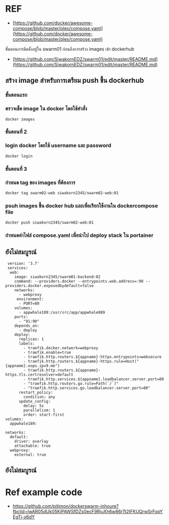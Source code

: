 # REF
- [https://github.com/docker/awesome-compose/blob/master/plex/compose.yaml](https://github.com/docker/awesome-compose/blob/master/plex/compose.yaml)

ขั้นตอนการติดตั้งอยู่ใน swarm01 ก่อนถึงการสร้าง images เข้า dockerhub

- [https://github.com/SiwakornEDZ/swarm01/edit/master/README.md](https://github.com/SiwakornEDZ/swarm01/edit/master/README.md)

## สร้าง image สำหรับการเตรียม push ขึ้น dockerhub

### ขั้นตอนแรก

### ตรวจเช็ค image ใน docker โดยใช้คำสั่ง

```
docker images
```

### ขั้นตอนที่ 2

### login docker โดยใช้  username และ password

```
docker login
```
### ขั้นตอนที่ 3 

### กำหนด tag ของ images ที่ต้องการ

```
docker tag swarm02-web siwakorn2345/swarm02-web:01
```
 
### psuh images ขึ้น docker hub และเพื่อเรียกใช้้งานใน dockercompose file

```
docker push siwakorn2345/swarm02-web:01
```

### กำหนดค่าไฟล์ compose.yaml เพื่อนำไป deploy stack ใน portainer
## ยังไม่สมบูรณ์

```
 version: '3.7'
 services:
  web:
    image: siwakorn2345/swarm01-backend:02
    command: --providers.docker --entrypoints.web.address=:90 --providers.docker.exposedbydefault=false
    networks:
      - webproxy
     environment:
      - PORT=80
    volumes:
      - appwhale189:/usr/src/app/appwhale889
    ports:
      - "91:90"
    depends_on:
      - deploy
    deploy:
      replicas: 1
      labels:
        - traefik.docker.network=webproxy
        - traefik.enable=true
        - traefik.http.routers.${appname}-https.entrypoints=websecure
        - traefik.http.routers.${appname}-https.rule=Host("{appname}.xops.ipv9.me")
        - traefik.http.routers.${appname}-https.tls.certresolver=default
        - traefik.http.services.${appname}.loadbalancer.server.port=80
        - "traefik.http.routers.go.rule=Path(`/`)"
        - "traefik.http.services.go.loadbalancer.server.port=80"
      restart_policy:
        condition: any
      update_config:
        delay: 5s
        parallelism: 1
        order: start-first
volumes:
  appwhale189:

networks:
  default:
    driver: overlay
    attachable: true   
  webproxy:
    external: true
```
    
## ยังไม่สมบูรณ์

# Ref example code 

- https://github.com/pitimon/dockerswarm-inhoure?fbclid=IwAR05dUk05KjPAWSfDZs0ecF9RjuXh6w86rTt2IFKUQrwSrFopYEgTj-x6dY
